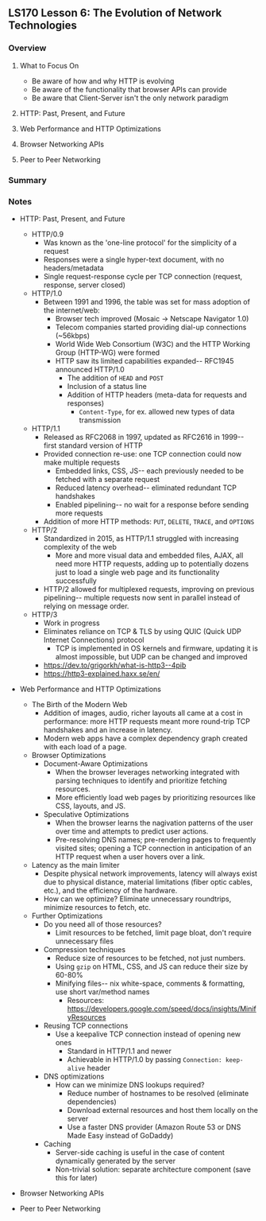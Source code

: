 ## LS170 Lesson 6: The Evolution of Network Technologies



### Overview

1. What to Focus On

   * Be aware of how and why HTTP is evolving
   * Be aware of the functionality that browser APIs can provide
   * Be aware that Client-Server isn't the only network paradigm

2. HTTP: Past, Present, and Future

3. Web Performance and HTTP Optimizations

4. Browser Networking APIs

5. Peer to Peer Networking

   

### Summary



### Notes

* HTTP: Past, Present, and Future
  * HTTP/0.9
    * Was known as the 'one-line protocol' for the simplicity of a request
    * Responses were a single hyper-text document, with no headers/metadata
    * Single request-response cycle per TCP connection (request, response, server closed)
  * HTTP/1.0
    * Between 1991 and 1996, the table was set for mass adoption of the internet/web:
      * Browser tech improved (Mosaic -> Netscape Navigator 1.0)
      * Telecom companies started providing dial-up connections (~56kbps)
      * World Wide Web Consortium (W3C) and the HTTP Working Group (HTTP-WG) were formed
      * HTTP saw its limited capabilities expanded-- RFC1945 announced HTTP/1.0
        * The addition of `HEAD` and `POST`
        * Inclusion of a status line
        * Addition of HTTP headers (meta-data for requests and responses)
          * `Content-Type`, for ex. allowed new types of data transmission
  * HTTP/1.1
    * Released as RFC2068 in 1997, updated as RFC2616 in 1999-- first standard version of HTTP
    * Provided connection re-use: one TCP connection could now make multiple requests
      * Embedded links, CSS, JS-- each previously needed to be fetched with a separate request
      * Reduced latency overhead-- eliminated redundant TCP handshakes
      * Enabled pipelining-- no wait for a response before sending more requests
    * Addition of more HTTP methods: `PUT`, `DELETE`, `TRACE`, and `OPTIONS`
  * HTTP/2
    * Standardized in 2015, as HTTP/1.1 struggled with increasing complexity of the web
      * More and more visual data and embedded files, AJAX, all need more HTTP requests, adding up to potentially dozens just to load a single web page and its functionality successfully
    * HTTP/2 allowed for multiplexed requests, improving on previous pipelining-- multiple requests now sent in parallel instead of relying on message order.
  * HTTP/3
    * Work in progress
    * Eliminates reliance on TCP & TLS by using QUIC (Quick UDP Internet Connections) protocol
      * TCP is implemented in OS kernels and firmware, updating it is almost impossible, but UDP can be changed and improved
    * https://dev.to/grigorkh/what-is-http3--4pib
    * https://http3-explained.haxx.se/en/

* Web Performance and HTTP Optimizations
  * The Birth of the Modern Web
    * Addition of images, audio, richer layouts all came at a cost in performance: more HTTP requests meant more round-trip TCP handshakes and an increase in latency.
    * Modern web apps have a complex dependency graph created with each load of a page.
  * Browser Optimizations
    * Document-Aware Optimizations
      * When the browser leverages networking integrated with parsing techniques to identify and prioritize fetching resources.
      * More efficiently load web pages by prioritizing resources like CSS, layouts, and JS.
    * Speculative Optimizations
      * When the browser learns the nagivation patterns of the user over time and attempts to predict user actions.
      * Pre-resolving DNS names; pre-rendering pages to frequently visited sites; opening a TCP connection in anticipation of an HTTP request when a user hovers over a link.
  * Latency as the main limiter
    * Despite physical network improvements, latency will always exist due to physical distance, material limitations (fiber optic cables, etc.), and the efficiency of the hardware.
    * How can we optimize? Eliminate unnecessary roundtrips, minimize resources to fetch, etc.
  * Further Optimizations
    * Do you need all of those resources?
      * Limit resources to be fetched, limit page bloat, don't require unnecessary files
    * Compression techniques
      * Reduce size of resources to be fetched, not just numbers.
      * Using `gzip` on HTML, CSS, and JS can reduce their size by 60-80%
      * Minifying files-- nix white-space, comments & formatting, use short var/method names
        * Resources: https://developers.google.com/speed/docs/insights/MinifyResources
    * Reusing TCP connections
      * Use a keepalive TCP connection instead of opening new ones 
        * Standard in HTTP/1.1 and newer
        * Achievable in HTTP/1.0 by passing `Connection: keep-alive` header
    * DNS optimizations
      * How can we minimize DNS lookups required?
        * Reduce number of hostnames to be resolved (eliminate dependencies)
        * Download external resources and host them locally on the server
        * Use a faster DNS provider (Amazon Route 53 or DNS Made Easy instead of GoDaddy)
    * Caching
      * Server-side caching is useful in the case of content dynamically generated by the server
      * Non-trivial solution: separate architecture component (save this for later)

* Browser Networking APIs

* Peer to Peer Networking